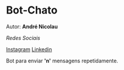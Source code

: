 # Bot-Chato

Autor: **André Nicolau**

_Redes Sociais_

[Instagram](instagram.com/rodinhaass)
[Linkedin](https://www.linkedin.com/in/andr%C3%A9-nicolau-56a2a21b0/)

Bot para enviar **'n'** mensagens repetidamente.